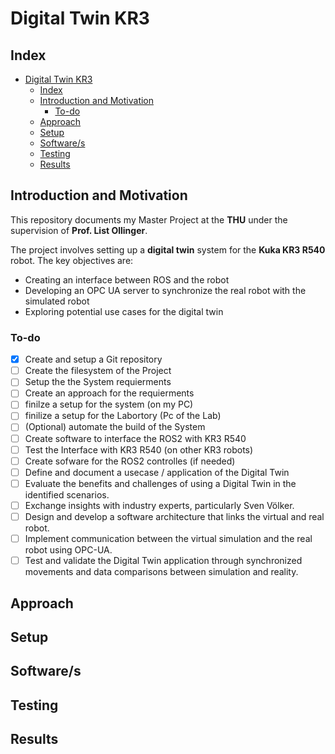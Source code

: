 # Digital Twin KR3



## Index

- [Digital Twin KR3](#digital-twin-kr3)
  - [Index](#index)
  - [Introduction and Motivation](#introduction-and-motivation)
    - [To-do](#to-do)
  - [Approach](#approach)
  - [Setup](#setup)
  - [Software/s](#softwares)
  - [Testing](#testing)
  - [Results](#results)


## Introduction and Motivation

This repository documents my Master Project at the **THU** under the supervision of **Prof. List Ollinger**.

The project involves setting up a **digital twin** system for the **Kuka KR3 R540** robot. The key objectives are:

* Creating an interface between ROS and the robot
* Developing an OPC UA server to synchronize the real robot with the simulated robot
* Exploring potential use cases for the digital twin

### To-do

- [x] Create and setup a Git repository
- [ ] Create the filesystem of the Project
- [ ] Setup the the System requierments
- [ ] Create an approach for the requierments
- [ ] finilze a setup for the system (on my PC)
- [ ] finilize a setup for the Labortory (Pc of the Lab)
- [ ] (Optional) automate the build of the System
- [ ] Create software to interface the ROS2 with KR3 R540
- [ ] Test the Interface with KR3 R540 (on other KR3 robots)
- [ ] Create sofware for the ROS2 controlles (if needed)
- [ ] Define and document a usecase / application of the Digital Twin 
- [ ] Evaluate the benefits and challenges of using a Digital Twin in the identified scenarios.
- [ ] Exchange insights with industry experts, particularly Sven Völker.
- [ ] Design and develop a software architecture that links the virtual and real robot.
- [ ] Implement communication between the virtual simulation and the real robot using OPC-UA.
- [ ] Test and validate the Digital Twin application through synchronized movements and data comparisons between simulation and reality.

## Approach 

## Setup 

## Software/s

## Testing 

## Results